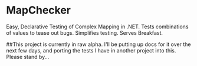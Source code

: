 MapChecker
==========

Easy, Declarative Testing of Complex Mapping in .NET. Tests combinations of values to tease out bugs. Simplifies testing. Serves Breakfast.


##This project is currently in raw alpha.  I'll be putting up docs for it over the next few days, and porting the tests I have in another project into this.  Please stand by...
